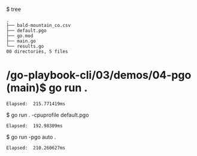 $ tree
```
.
├── bald-mountain_co.csv
├── default.pgo
├── go.mod
├── main.go
└── results.go
00 directories, 5 files
```


# /go-playbook-cli/03/demos/04-pgo (main)$ go run .
```
Elapsed:  215.771419ms
```

$ go run . -cpuprofile default.pgo
```
Elapsed:  192.98309ms
```

$ go run -pgo auto .
```
Elapsed:  210.260627ms
```